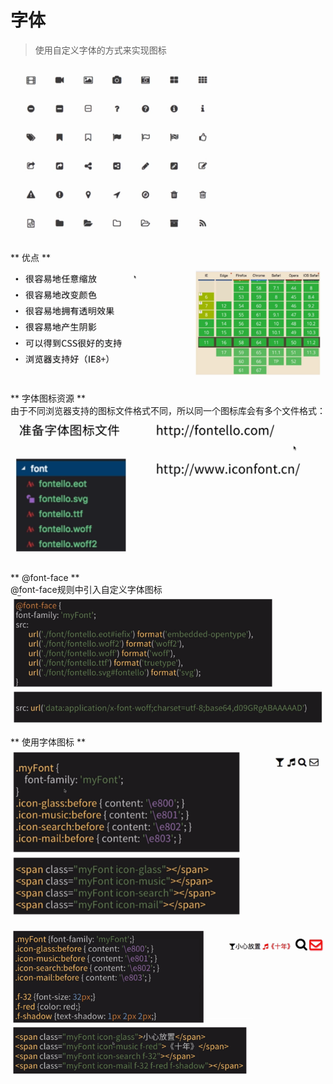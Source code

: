 # 字体  
> 使用自定义字体的方式来实现图标  

![](/css/images/font-icon.png)

** 优点 **  
![](/css/images/font-icon2.png)

** 字体图标资源 **  
由于不同浏览器支持的图标文件格式不同，所以同一个图标库会有多个文件格式：
![](/css/images/font-icon3.png)

** @font-face **  
@font-face规则中引入自定义字体图标  
![](/css/images/font-icon4.png)   

** 使用字体图标 **  
![](/css/images/font-icon5.png)   

![](/css/images/font-icon6.png)   
